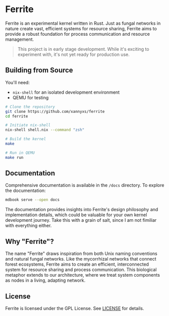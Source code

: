 # Ferrite

Ferrite is an experimental kernel written in Rust. Just as fungal networks in nature create vast, efficient systems for resource sharing, Ferrite aims to provide a robust foundation for process communication and resource management.

> This project is in early stage development. While it's exciting to experiment with, it's not yet ready for production use.

## Building from Source

You'll need:

- `nix-shell` for an isolated development environment
- QEMU for testing

```bash
# Clone the repository
git clone https://github.com/xannyxs/ferrite
cd ferrite

# Initiate nix-shell
nix-shell shell.nix --command "zsh"

# Build the kernel
make

# Run in QEMU
make run
```

## Documentation

Comprehensive documentation is available in the `/docs` directory. To explore the documentation:

```bash
mdbook serve --open docs
```

The documentation provides insights into Ferrite's design philosophy and implementation details, which could be valuable for your own kernel development journey. Take this with a grain of salt, since I am not fimiliar with everything either.

## Why "Ferrite"?

The name "Ferrite" draws inspiration from both Unix naming conventions and natural fungal networks. Like the mycorrhizal networks that connect forest ecosystems, Ferrite aims to create an efficient, interconnected system for resource sharing and process communication. This biological metaphor extends to our architecture, where we treat system components as nodes in a living, adapting network.

## License

Ferrite is licensed under the GPL License. See [LICENSE](LICENSE) for details.

